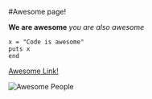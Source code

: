#Awesome page!

**We are awesome**
*you are also awesome*


```
x = "Code is awesome"
puts x
end
```

[Awesome Link!](www.devbootcamp.com)

![Awesome People](https://github.com/marcelgalang/phase-0-gps-1/blob/master/awesome-people.png?raw=true)